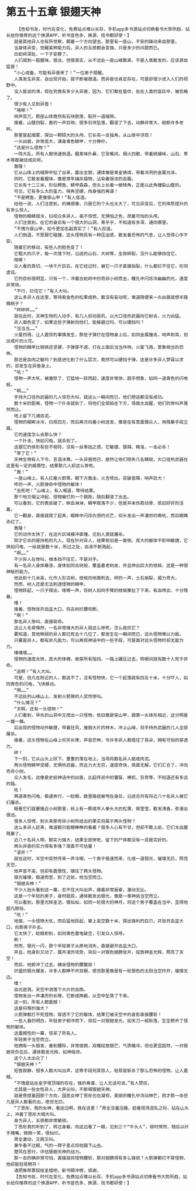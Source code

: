 # 第五十五章 银翅天神
        【告知书友，时代在变化，免费站点难以长存，手机app多书源站点切换看书大势所趋，站长给你推荐的这个换源APP，听书音色多、换源、找书都好使！】
       就是其他异人也有所觉察，朝着一个方向望去，那里有一座山，不安的躁动来自那里。
       当身体异变，觉醒某种能力后，异人的五感都会变强，只是多少的问题而已。
       白蛇岭深处，一下子安静了。
       人们闻到一股腥味，很淡，但很真实，从不远处一座山峰飘来，不是人类散发的，应该源自猛兽！
       “小心戒备，可能有异兽来了！”一位男子提醒。
       人类发生异变，自出现开始，就不断被报道。而异兽也肯定存在，可是却很少进入人们的视野中。
       没人能说的清，现在究竟有多少头异兽，因为，它们都在蛰伏，处在人类的盲区中，被忽略了。
       很少有人见到异兽！
       “喀嚓！”
       响声突兀，那座山体竟然有石块脱落，裂开一道缝隙。
       接着，山壁四裂，轰的一声巨响，很多石块坠落，翻滚了下去，动静非常大，砸断许多老树。
       那里冒起烟雾，探出一颗硕大的头颅，它长有一支独角，从山体中浮现！
       一头凶兽，非常庞大，满身青色鳞甲，十分狰狞。
       “这是什么怪物？”
       一阵大乱，所有人都快速倒退。腥臭味扑鼻，它张嘴间，烟火四散，带着硫磺味，山石、草木等都被烧成灰烬。
       轰隆！
       它从山体上的缝隙中钻了出来，露出全貌，通体像是青金铸成，带着冷冽的金属光泽。
       同时，它散发着腥味，像是常年捕杀猎物，沾染着很浓的血腥。
       它长有十二三米，形似鳄鱼，鳞甲森森，但头上长着一根犄角，正是以此角撞裂山壁的。
       可见，它有多么大的蛮力，犄角坚硬，肉身强的离谱！
       “不是鳄鱼，更像穿山甲！”有人低语。
       经他一说，人们注意到，的确很像，只是它的个头也太大了，可见异变后，它的体质提升的有多么惊人。
       怪物的眼睛很冷，扫视众多异人，毫不惊慌，无惧怕之色，昂着可怕的头颅。
       人们注意到，在它的身后有一个很大的山洞，黑乎乎，不知道有多深，通向哪里。
       “不愧为穿山甲，如今更加名副其实了！”有人叹道。
       人们倒退，不愿跟它碰撞，这头怪物具有一种压迫感，散发着恐怖的气息，让人觉得心中不安。
       随着它的移动，有些人的脸色变了！
       它粗大的爪子，每一次落下时，沿途的山石、大树等，全部碎裂，没什么能够挡住它。
       啪嚓！
       众人看的真切，一块千斤巨石，在它经过时，被它一爪子直接拍裂，什么都拦不住它，形同虚设。
       它的目标很明显，只有一个，冲着白蛇岭中的奇异小树而去，瞳孔中闪烁冷幽幽的光，速度非常快。
       “不行，拦住它！”有人大叫。
       这么多异人在这里，等待紫金色的松果成熟，都没有妄动呢，难道随便来一头凶兽就想半路摘桃子？
       “砰砰砰……”
       就在此时，天神生物的人动手，有几人扣动扳机，以大口径热武器向它射击，火力凶猛。
       异人面色变了，如果这些子弹射向他们，能躲避过吗，可以硬挡吗？
       “当当当……”
       火星四溅，让人震惊的事情发生，那些子弹打在怪物身上后，如同金属撞击，响声刺耳，划出成片的火花。
       怪物的鳞甲比钢铁还坚硬，子弹穿不透，打在上面后当当作响，火星飞溅，景象相当的恐怖。
       那还是血肉之躯吗？到底进化到了什么层次，竟然可以硬挡子弹，这是许多异人梦寐以求的，却发生在异兽身上。
       “吼！”
       怪物一声大吼，被激怒了，它猛地一跃而起，速度非常快，超乎想象，如同一道青色的闪电般。
       “啊……”
       手持大口径热武器的几人惊恐大叫，就这么一瞬间而已，他们想逃都没有成功。
       数十米的距离，怪物一个扑击就到了，将他们全部拍在下方，场面太血腥，他们的惨叫声戛然而止。
       地上留下几滩血泥。
       怪物的眼眸冰冷，扫视四方，而后再次向着小树进发，像是在有意震慑众人，用残暴手段立威。
       它的速度怎么会那么快？
       一个扑击，快如闪电，就杀到了。
       这跟它的体形有些不相符，没有一丝笨拙之感，它敏捷、狠辣，精准，一击必杀！
       “宰了它！”
       天神生物有人下令，言语冰寒。一头异兽而已，居然让他们损失几名精锐，大口径热武器在这里有一定的威慑性，结果那几人却这么惨死。
       “轰！”
       一座山峰上，有人扛着火箭筒，朝下方轰击，火舌喷出，突破音障，响声巨大！
       咚的一声，火箭弹命中怪物的躯体！
       “去死吧！”山峰上，有人喊道，等待结果。
       那个地方烟尘冲起，怪物被打的一个踉跄，随后翻滚了出去。
       可以看到，它的表皮破了，鲜血淋淋，鳞甲脱落不少，但是并未伤筋动骨，依旧好好的活着。
       它一翻身，直接就爬了起来，眼眸中闪烁仇恨的光芒，仰头发出一声凄厉的嘶吼，而后眼睛赤红了。
       轰隆！
       它的动作太快了，在这片区域横冲直撞，见到人类就屠杀。
       刚才它杀的是持枪的凡人，现在针对异人，结果依旧是一面倒，庞大的躯体不影响敏捷，它快如闪电，一纵就是数十米，所过之处，血液不断溅起。
       “啊……”
       不少异人在惨叫，根本挡不住它，不是对手。
       有一名异人身体暴涨，身体如同古树般，覆盖着老树皮，并且伸出巨大的枝桠，这是一种很神秘的能力。
       他达到十几米高，化作人形古树，枝桠向地面刺去，砰的一声，土石崩裂，威力奇大。
       然而，树人还是无法刺透怪物的鳞甲。
       怪物跃起，一爪子探出，喀嚓一声，将树人如同手臂的枝桠撕扯了下来，有血喷出，十分残暴。
       噗！
       接着，怪物张开血盆大口，将古树拦腰咬断。
       “啊！”
       那名异人惨叫，直接毙命。
       这让人毛骨悚然，一名非常强大的异人就这么惨死，怎么抵抗它？
       要知道，其他稍弱的异人都已死去十几位了，都发生在一瞬间而已，这头怪物难以力敌。
       只要是异人，都有非凡能力，可以再现神话中的一些手段，可是面对这头怪物时却无能为力。
       噗噗噗……
       怪物的速度太快，庞大的体魄，凿穿所有阻挡，一路上碾压过去，转眼间就有数十人死于非命。
       “逃啊！”有人大叫。
       可是，但凡在附近的人，都逃不了，没有怪物快，它一个起落就有四五十米，十分吓人，如同青色的闪电，飞快移动。
       “啊……”
       不远处的山峰山上，发射火箭弹的人突然惨叫。
       “什么情况？”
       “天啊，还有一头怪物！”
       人们看到，早先的山洞中又爬出一只怪物，依旧像是穿山甲，跟第一头体形相近，这分明是一雄一雌。
       后出现的怪物动作敏捷，带着狂风，摧毁大片的林木，冲上山峰，将手持热武器的几人全部屠杀。
       接着，这头怪物在山峰上仰天长嚎，声音恐怖，令许多异人都捂住了耳朵，拥有可怕的穿透力。
       砰！
       下一刻，它从山头上跃下，重重的落在地上，当场将数名异人砸成肉泥。
       两头怪物鳞甲坚硬，无惧热武器，而且力大无穷，速度奇快，简直无解，它们汇合了，冲向奇异小树。
       众人发毛，这像是史前神话中的凶兽，比起传说中的饕餮、梼杌、穷奇等，不知道还有多远的路。
       吼！
       两道青色闪电，极速奔行，一眨眼，数里路就被甩在身后，沿途总共有将近八十名异人被它们屠杀。
       眼看它们就要接近小树那里，树上有一颗成年人拳头大的松果，紫莹莹，散发清香，弥漫出很远。
       很多人惊愕，到头来那奇异小树所结出的果实将属于两头怪物？
       这么多异人赶来，难道都只能眼睁睁的看着？很多人心有不甘，但却不敢上前，它们太血腥残暴了。
       近八十名异人啊，都实力强大，结果全部惨死，留下的尸体都没有一具是完好的。
       两头异兽的实力得有多强？简直不可估量！
       “滚开！”
       就在这时，半空中突然传来一声冷喝，一个男子极速而来，化成一道银光，璀璨无匹，照亮天空。
       他声音不高，但却有震慑性，镇住了两头怪物。
       银光璀璨，极速而至，到了近前，他当空而立。
       “银翅天神！”
       不少人抬头看到这一幕，忍不住大叫出声，接着非常振奋，激动无比。
       这是一个年轻的男子，身材挺拔，通体散发出银光，像是一尊神祇当空而立。
       可以看到，那里光辉圣洁，银灿灿，如同一轮很大的神月，将这个男子覆盖在当中，显得他超凡脱俗。
       “吼！”
       地面，一头怪物大吼，而后猛地跃起，窜上高空数十米，探出锋利的巨爪，并张开血盆大口，向那男子扑去。
       它太快了，眨眼即到，如同青色雷电破空，引发众人惊呼。
       刷！
       然而，银光一闪，那个年轻男子从原地消失，直接避开血盆大口。
       并且，他身形又动了，展开凌厉攻势，背后一对银色翅膀张开，绽放神圣光辉，照亮了天空！
       而后，他俯冲了过去，横击怪物的腰腹部！
       炽盛的银光爆发，许多人都睁不开双眼，感觉那里像是有一轮银色的太阳当空炸开，璀璨无边。
       噗！
       血光迸溅，天空中洒落下大片的血雨。
       怪物发出一声凄厉的长嚎，它断成两截，从空中坠落了下来。
       这一刻，所有人都震撼！
       这是何等的强大？
       火箭弹都打不死怪物，穿透不了它的躯体，结果它被天空中的身影直接腰斩！
       一些人看的明白，年轻男子俯冲而下，背后一对银翅发光，如天刀一般斩落，生生劈开了怪物的躯体。
       这震撼性的一幕，惊呆了所有人。
       年轻男子当空而立。
       他拥有一头银发，垂到腰际，非常俊朗，双瞳绽放银芒，气质略冷，但也更显超然，一对银翅背负在后，通体散发光辉，如神临世。
       这个人太出众了！
       “银翅天神！”
       短暂寂静，很多人都大叫出声，这等手段何其惊人，轻易就斩杀了那么恐怖的怪物，让人震撼。
       “不愧是站在金字塔顶端的存在，强的离谱，让人无话可说。”有人赞叹。
       尤其是一些女性异人，大声尖叫，不断喊银翅天神。
       就是菩提基因那个方向，国民女神丁思彤也在凝视，美丽的瞳孔中流动神芒，刚才那一击但凡是异人都看的出，绝世无匹。
       “丁思彤，我的女神，看这边啊，我在这里！”周全没羞没臊，趁着现场混乱之际，站在山头上，冲着丁思彤大喊大叫。
       身为异人，五感都非常敏锐。
       丁思彤真的听到了，转过身躯，向这边看了一眼，见到三个“牛头人”，顿时愕然，随后以纤手掩嘴，微微一笑，很灿烂。
       周全激动，又跳又叫。
       黄牛看不过眼，气的一蹄子差点将他踹下山去。
       楚风在思忖，评估银翅天神的战力。
       那一击的确非常可怕，直接就将怪物腰斩，那对翅膀得有多么锋锐？火箭弹都打不穿怪物，他却能轻易劈开！
       请把推荐票投给圣墟吧，新书期冲榜，感谢。
       【告知书友，时代在变化，免费站点难以长存，手机app多书源站点切换看书大势所趋，站长给你推荐的这个换源APP，听书音色多、换源、找书都好使！】